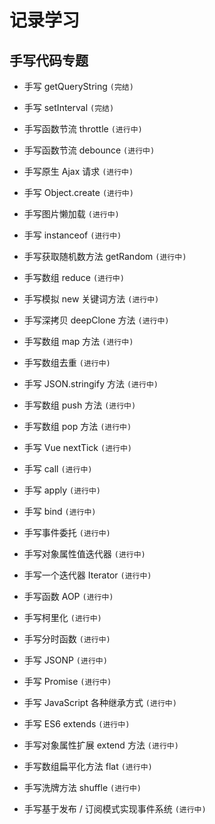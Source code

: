 # 记录学习

## 手写代码专题

- 手写 getQueryString `(完结)`

- 手写 setInterval `(完结)`

- 手写函数节流 throttle `(进行中)`

- 手写函数节流 debounce `(进行中)`

- 手写原生 Ajax 请求 `(进行中)`

- 手写 Object.create `(进行中)`

- 手写图片懒加载 `(进行中)`

- 手写 instanceof `(进行中)`

- 手写获取随机数方法 getRandom `(进行中)`

- 手写数组 reduce `(进行中)`

- 手写模拟 new 关键词方法 `(进行中)`

- 手写深拷贝 deepClone 方法 `(进行中)`

- 手写数组 map 方法 `(进行中)`

- 手写数组去重 `(进行中)`

- 手写 JSON.stringify 方法 `(进行中)`

- 手写数组 push 方法 `(进行中)`

- 手写数组 pop 方法 `(进行中)`

- 手写 Vue nextTick `(进行中)`

- 手写 call `(进行中)`

- 手写 apply `(进行中)`

- 手写 bind `(进行中)`

- 手写事件委托 `(进行中)`

- 手写对象属性值迭代器 `(进行中)`

- 手写一个迭代器 Iterator `(进行中)`

- 手写函数 AOP `(进行中)`

- 手写柯里化 `(进行中)`

- 手写分时函数 `(进行中)`

- 手写 JSONP `(进行中)`

- 手写 Promise `(进行中)`

- 手写 JavaScript 各种继承方式 `(进行中)`

- 手写 ES6 extends `(进行中)`

- 手写对象属性扩展 extend 方法 `(进行中)`

- 手写数组扁平化方法 flat `(进行中)`

- 手写洗牌方法 shuffle `(进行中)`

- 手写基于发布 / 订阅模式实现事件系统 `(进行中)`
